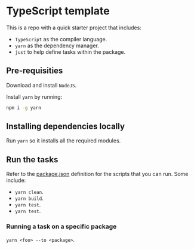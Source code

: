 # TypeScript template

This is a repo with a quick starter project that includes:

- `TypeScript` as the compiler language.
- `yarn` as the dependency manager.
- `just` to help define tasks within the package.

## Pre-requisities

Download and install `NodeJS`.

Install `yarn` by running:

```bash
npm i -g yarn
```

## Installing dependencies locally

Run `yarn` so it installs all the required modules.

## Run the tasks

Refer to the [package.json](./package.json) definition for the scripts that you can run. Some include:

- `yarn clean`.
- `yarn build`.
- `yarn test`.
- `yarn test`.

### Running a task on a specific package

`yarn <foo> --to <package>`.